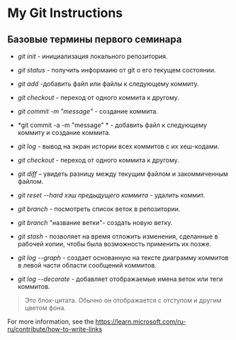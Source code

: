# My Git Instructions

## Базовые термины первого семинара

* *git init* - инициализация локального репозитория.

* *git status* - получить информаию от git о его текущем состоянии.

* *git add* -добавить файл или файлы к следующему коммиту.

* *git checkout* - переход от одного коммита к другому.
* *git commit -m "mеssage"* - создание коммита.

* *git commit -a -m "message" * - добавить файл к следующему коммиту и создание коммита.

* *git log* - вывод на экран истории всех коммитов с их хеш-кодами.
* *git checkout* - переход от одного коммита к другому.

* *git diff* – увидеть разницу между текущим файлом и закоммиченным файлом.

* *git reset --hard хэш предыдущего коммита* - удалить коммит.

* *git branch* - посмотреть список веток в репозитории.

* *git branch* "название ветки"- создать новую ветку.

* *git stash* - позволяeт на время отложить изменения, сделанные в рабочей копии, чтобы была возможность применить их позже.

* *git log --graph* - создает основанную на тексте диаграмму коммитов в левой части области сообщений коммитов.

* *git log --decorate* - добавляет отображаемые имена веток или теги коммитов.

>Это блок-цитата. Обычно он отображается с отступом и другим цветом фона.

 For more information, see the https://learn.microsoft.com/ru-ru/contribute/how-to-write-links
 